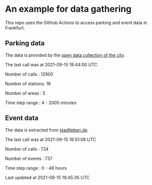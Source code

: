 # An example for data gathering

This repo uses the GitHub Actions to access parking and event data in Frankfurt.

## Parking data
The data is provided by the [open data collection of the city](https://www.offenedaten.frankfurt.de/).

The last call was at 2021-09-15 19:44:00 UTC

Number of calls   : 12900

Number of stations:    18

Number of areas   :     5

Time step range   :     4 -  2005 minutes


## Event data
The data is extracted from [stadtleben.de](https://stadtleben.de/frankfurt/).

The last call was at 2021-09-15 16:51:08 UTC

Number of calls   : 724

Number of events  : 737

Time step range   :   0 -  48 hours


Last updated at 2021-09-15 19:45:35 UTC
